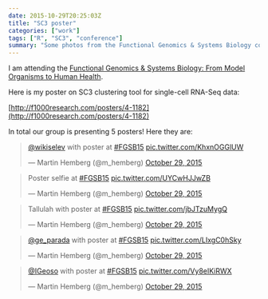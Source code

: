 ```yaml
---
date: 2015-10-29T20:25:03Z
title: "SC3 poster"
categories: ["work"]
tags: ["R", "SC3", "conference"]
summary: "Some photos from the Functional Genomics & Systems Biology conference..."
---
```


I am attending the [Functional Genomics & Systems Biology: From Model Organisms to Human Health](https://registration.hinxton.wellcome.ac.uk/events/item.aspx?e=517). 

Here is my poster on SC3 clustering tool for single-cell RNA-Seq data:

[http://f1000research.com/posters/4-1182](http://f1000research.com/posters/4-1182)

In total our group is presenting 5 posters! Here they are:

<blockquote class="twitter-tweet" lang="en"><p lang="en" dir="ltr"><a href="https://twitter.com/wikiselev">@wikiselev</a> with poster at <a href="https://twitter.com/hashtag/FGSB15?src=hash">#FGSB15</a> <a href="https://t.co/KhxnOGGlUW">pic.twitter.com/KhxnOGGlUW</a></p>&mdash; Martin Hemberg (@m_hemberg) <a href="https://twitter.com/m_hemberg/status/659812760742707200">October 29, 2015</a></blockquote>
<script async src="//platform.twitter.com/widgets.js" charset="utf-8"></script>

<blockquote class="twitter-tweet" lang="en"><p lang="en" dir="ltr">Poster selfie at <a href="https://twitter.com/hashtag/FGSB15?src=hash">#FGSB15</a> <a href="https://t.co/UYCwHJJwZB">pic.twitter.com/UYCwHJJwZB</a></p>&mdash; Martin Hemberg (@m_hemberg) <a href="https://twitter.com/m_hemberg/status/659813009271967744">October 29, 2015</a></blockquote>
<script async src="//platform.twitter.com/widgets.js" charset="utf-8"></script>

<blockquote class="twitter-tweet" lang="en"><p lang="en" dir="ltr">Tallulah with poster at <a href="https://twitter.com/hashtag/FGSB15?src=hash">#FGSB15</a> <a href="https://t.co/jbJTzuMygQ">pic.twitter.com/jbJTzuMygQ</a></p>&mdash; Martin Hemberg (@m_hemberg) <a href="https://twitter.com/m_hemberg/status/659820075474665472">October 29, 2015</a></blockquote>
<script async src="//platform.twitter.com/widgets.js" charset="utf-8"></script>

<blockquote class="twitter-tweet" lang="en"><p lang="en" dir="ltr"><a href="https://twitter.com/ge_parada">@ge_parada</a> with poster at <a href="https://twitter.com/hashtag/FGSB15?src=hash">#FGSB15</a> <a href="https://t.co/LIxgC0hSky">pic.twitter.com/LIxgC0hSky</a></p>&mdash; Martin Hemberg (@m_hemberg) <a href="https://twitter.com/m_hemberg/status/659820180281925632">October 29, 2015</a></blockquote>
<script async src="//platform.twitter.com/widgets.js" charset="utf-8"></script>

<blockquote class="twitter-tweet" lang="en"><p lang="en" dir="ltr"><a href="https://twitter.com/IGeoso">@IGeoso</a> with poster at <a href="https://twitter.com/hashtag/FGSB15?src=hash">#FGSB15</a> <a href="https://t.co/Vy8eIKiRWX">pic.twitter.com/Vy8eIKiRWX</a></p>&mdash; Martin Hemberg (@m_hemberg) <a href="https://twitter.com/m_hemberg/status/659812588059025408">October 29, 2015</a></blockquote>
<script async src="//platform.twitter.com/widgets.js" charset="utf-8"></script>
